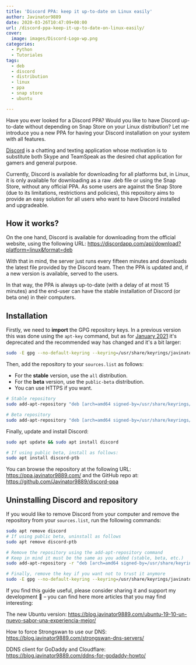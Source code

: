 ```yaml
---
title: 'Discord PPA: keep it up-to-date on Linux easily'
author: Javinator9889
date: 2020-03-26T10:47:09+00:00
url: /discord-ppa-keep-it-up-to-date-on-linux-easily/
cover:
  image: images/Discord-Logo-wp.png
categories:
  - Python
  - Tutoriales
tags:
  - deb
  - discord
  - distribution
  - linux
  - ppa
  - snap store
  - ubuntu

---
```

Have you ever looked for a Discord PPA? Would you like to have Discord up-to-date without depending on Snap Store on your Linux distribution? Let me introduce you a new PPA for having your Discord installation on your system with all features.

[Discord](https://discordapp.com/) is a chatting and texting application whose motivation is to substitute both Skype and TeamSpeak as the desired chat application for gamers and general purpose.

Currently, Discord is available for downloading for all platforms but, in Linux, it is only available for downloading as a raw .deb file or using the Snap Store, without any official PPA. As some users are against the Snap Store (due to its limitations, restrictions and policies), this repository aims to provide an easy solution for all users who want to have Discord installed and upgradeable.

<!--more-->
## How it works?

On the one hand, Discord is available for downloading from the official website, using the following URL: https://discordapp.com/api/download?platform=linux&format=deb

With that in mind, the server just runs every fifteen minutes and downloads the latest file provided by the Discord team. Then the PPA is updated and, if a new version is available, served to the users.

In that way, the PPA is always up-to-date (with a delay of at most 15 minutes) and the end-user can have the stable installation of Discord (or beta one) in their computers.

## Installation

Firstly, we need to <strong>import</strong> the GPG repository keys. In a previous version this was done using
the `apt-key` command, but as for [January 2021](https://manpages.debian.org/testing/apt/apt-key.8.en.html#DESCRIPTION) it's deprecated and the recommended way has changed and it's a bit larger:
```bash
sudo -E gpg --no-default-keyring --keyring=/usr/share/keyrings/javinator9889-ppa-keyring.gpg --keyserver keyserver.ubuntu.com --recv-keys 08633B4AAAEB49FC
```

Then, add the repository to your `sources.list` as follows:
 + For the **stable** version, use the `all` distribution.
 + For the **beta** version, use the `public-beta` distribution.
 + You can use HTTPS if you want.

```bash
# Stable repository
sudo add-apt-repository "deb [arch=amd64 signed-by=/usr/share/keyrings/javinator9889-ppa-keyring.gpg] https://ppa.javinator9889.com all main"

# Beta repository
sudo add-apt-repository "deb [arch=amd64 signed-by=/usr/share/keyrings/javinator9889-ppa-keyring.gpg] https://ppa.javinator9889.com public-beta main"
```

Finally, update and install Discord:

```bash
sudo apt update && sudo apt install discord

# If using public beta, install as follows:
sudo apt install discord-ptb
```

You can browse the repository at the following URL: https://ppa.javinator9889.com/ and the GitHub repo at: https://github.com/Javinator9889/discord-ppa

## Uninstalling Discord and repository
If you would like to remove Discord from your computer and remove the repository from your <code>sources.list</code>, run the following commands:

```bash
sudo apt remove discord
# If using public beta, uninstall as follows
sudo apt remove discord-ptb

# Remove the repository using the add-apt-repository command
# Keep in mind it must be the same as you added (stable, beta, etc.)
sudo add-apt-repository -r "deb [arch=amd64 signed-by=/usr/share/keyrings/javinator9889-ppa-keyring.gpg] https://ppa.javinator9889.com all main"

# Finally, remove the key if you want not to trust it anymore
sudo -E gpg --no-default-keyring --keyring=/usr/share/keyrings/javinator9889-ppa-keyring.gpg --delete-keys 08633B4AAAEB49FC
```

If you find this guide useful, please consider sharing it and support my development 👊 &#8211; you can find here more articles that you may find interesting:

The new Ubuntu version: https://blog.javinator9889.com/ubuntu-19-10-un-nuevo-sabor-una-experiencia-mejor/

How to force Strongswan to use our DNS: https://blog.javinator9889.com/strongswan-dns-servers/

DDNS client for GoDaddy and Cloudflare: https://blog.javinator9889.com/ddns-for-godaddy-howto/